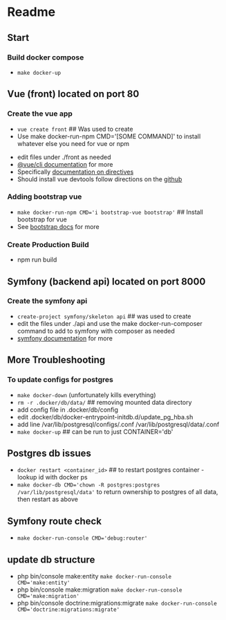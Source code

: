 # Readme

## Start

### Build docker compose

* ```make docker-up```

## Vue (front) located on port 80

### Create the vue app

* ```vue create front``` ## Was used to create
* Use make docker-run-npm CMD='[SOME COMMAND]' to install whatever else you need for vue or npm
<!-- * ```make docker-run-yarn CMD='serve'``` ## Fire up the server (reuse this each time after docker changes and come back up) -->
* edit files under ./front as needed
* [@vue/cli documentation](https://cli.vuejs.org/guide/) for more
* Specifically [documentation on directives](https://012.vuejs.org/guide/directives.html)
* Should install vue devtools follow directions on the [github](https://github.com/vuejs/vue-devtools)

### Adding bootstrap vue

* ```make docker-run-npm CMD='i bootstrap-vue bootstrap'``` ## Install bootstrap for vue
* See [bootstrap docs](https://bootstrap-vue.js.org/docs) for more

### Create Production Build
 
* npm run build

## Symfony (backend api) located on port 8000

### Create the symfony api

* ```create-project symfony/skeleton api``` ## was used to create
* edit the files under ./api and use the make docker-run-composer command to add to symfony with composer as needed
* [symfony documentation](https://symfony.com/doc/current/index.html#gsc.tab=0) for more

## More Troubleshooting

### To update configs for postgres

* ```make docker-down``` (unfortunately kills everything)
* ```rm -r .docker/db/data/``` ## removing mounted data directory
* add config file in .docker/db/config
* edit .docker/db/docker-entrypoint-initdb.d/update_pg_hba.sh
* add line /var/lib/postgresql/configs/<new config>.conf /var/lib/postgresql/data/<new config>.conf
* ```make docker-up``` ## can be run to just CONTAINER='db'

## Postgres db issues

* ```docker restart <container_id>``` ## to restart postgres container - lookup id with docker ps
* ```make docker-db CMD='chown -R postgres:postgres /var/lib/postgresql/data'``` to return ownership to postgres of all data, then restart as above

## Symfony route check

* ```make docker-run-console CMD='debug:router'```

## update db structure

* php bin/console make:entity ```make docker-run-console CMD='make:entity'```
* php bin/console make:migration  ```make docker-run-console CMD='make:migration'```
* php bin/console doctrine:migrations:migrate ```make docker-run-console CMD='doctrine:migrations:migrate'```
